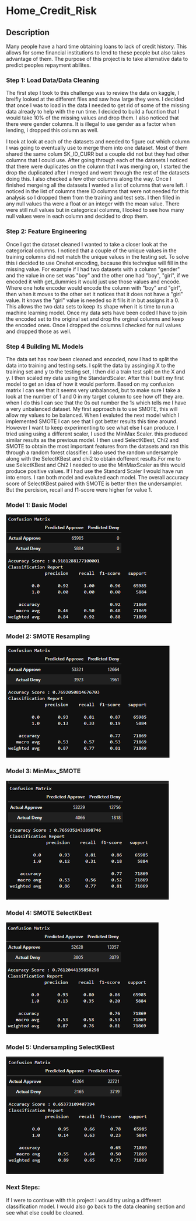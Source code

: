 # Home_Credit_Risk

## Description

Many people have a hard time obtaining loans to lack of credit history. This allows for some financial institutions to lend to these people but also takes advantage of them. The purpose of this project is to take alternative data to predict peoples repayment abilites.

### Step 1: Load Data/Data Cleaning

The first step I took to this challenge was to review the data on kaggle, I breifly looked at the different files and saw how large they were. I decided that once I was to load in the data I needed to get rid of some of the missing data already to help with the run time. I decided to build a fucntion that I would take 10% of the missing values and drop them. I also noticed that there were gender columns. It is illegal to use gender as a factor when lending, i dropped this column as well. 

I took at look at each of the datasets and needed to figure out which column I was going to eventually use to merge them into one dataset. Most of them shared the same colum SK_ID_CURR but a couple did not but they had other columns that I could use. After going through each of the datasets I noticed that there were duplicates on the column that I was merging on, I started the drop the duplicated after I merged and went through the rest of the datasets doing this. I also checked a few other columns along the way. Once I finished mergeing all the datasets I wanted a list of columns that were left. I noticed in the list of columns there ID columns that were not needed for this analysis so I dropped them from the training and test sets. I then filled in any null values tha were a float or an integer with the mean value. There were still null values but in categorical columns, I looked to see how many null values were in each column and decided to drop them. 

### Step 2: Feature Engineering

Once I got the dataset cleaned I wanted to take a closer look at the categorical columns. I noticed that a couple of the unique values in the training columns did not match the unique values in the testing set. To solve this i decided to use Onehot encoding, because this technqiue will fill in the missing value. For example if I had two datasets with a column "gender" and the value in one set  was "boy" and the other one had "boy", "girl", if we encoded it with get_dummies it would just use those values and encode. Where one hote encoder would encode the column with "boy" and "girl", then when it moves to the other set it notices that it does not have a "girl" value. It knows the "girl" value is needed so it fills it in but assigns it a 0. This allows the two data sets to keep its shape when it is time to run a machine learning model. Once my data sets have been coded I have to join the encoded set to the original set and drop the orginal columns and keep the encoded ones. Once I dropped the columns I checked for null values and dropped those as well. 


### Step 4 Building ML Models

The data set has now been cleaned and encoded, now I had to split the data into training and testing sets. I split the data by assinging X to the training set and y to the testing set, I then did a train test split on the X and y. I then scaled my data using the StandardScaler. After this I built my first model to get an idea of how it would perform. Based on my confusion matrix I can see that it seems very unbalanced, but to make sure I take a look at the number of 1 and 0 in my target column to see how off they are. when I do this I can see that the 0s out number the 1s which tells me I have a very unbalanced dataset. My first approach is to use SMOTE, this will allow my values to be balanced. When I evaluted the next model which I implemented SMOTE I can see that I got better results this time around. However I want to keep experimenting to see what else I can produce. I tried using using a different scaler, I used the MinMax Scaler. this produced similar results as the previous model. I then used SelectKBest, Chi2 and SMOTE to obtain the most important features from the datasets and ran this through a random forest classifier. I also used the random undersample along with the SelectKBest and chi2 to obtain dofferent results.For me to use SelectKBest and Chi2 I needed to use the MinMaxScaler as this would produce positive values. If I had use the Standard Scaler I would have run into errors. I ran both model and evaluted each model. The overall accuracy score of SelectKBest paired with SMOTE is better then the undersampler. But the percision, recall and f1-score were higher for value 1.



### Model 1: Basic Model

![Model_1.png](Images\Model_1.png)


### Model 2: SMOTE Resampling

![SMOTE_MODEL.png](Images\SMOTE_MODEL.png)


### Model 3: MinMax_SMOTE

![MM_SMOTE.png](Images\MM_SMOTE.png)


### Model 4: SMOTE SelectKBest

![SMOTE_CHI2.png](Images\SMOTE_CHI2.png)


### Model 5: Undersampling SelectKBest

![UNDERSAMPLER_CHI2.png](Images\UNDERSAMPLER_CHI2.png)























### Next Steps:

If I were to continue with this project I would try using a different classification model. I would also go back to the data cleaning section and see what else could be cleaned. 
